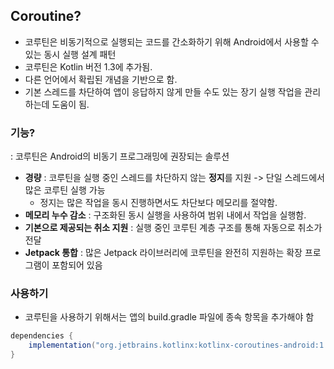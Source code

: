 ## Coroutine?
- 코루틴은 비동기적으로 실행되는 코드를 간소화하기 위해 Android에서 사용할 수 있는 동시 실행 설계 패턴
-  코루틴은 Kotlin 버전 1.3에 추가됨.
-  다른 언어에서 확립된 개념을 기반으로 함.
-  기본 스레드를 차단하여 앱이 응답하지 않게 만들 수도 있는 장기 실행 작업을 관리하는데 도움이 됨.



### 기능?
: 코루틴은 Android의 비동기 프로그래밍에 권장되는 솔루션
- **경량** : 코루틴을 실행 중인 스레드를 차단하지 않는 **정지**를 지원 -> 단일 스레드에서 많은 코루틴 실행 가능
  - 정지는 많은 작업을 동시 진행하면서도 차단보다 메모리를 절약함.
- **메모리 누수 감소** : 구조화된 동시 실행을 사용하여 범위 내에서 작업을 실행함.
- **기본으로 제공되는 취소 지원** : 실행 중인 코루틴 계층 구조를 통해 자동으로 취소가 전달
- **Jetpack 통합** : 많은 Jetpack 라이브러리에 코루틴을 완전히 지원하는 확장 프로그램이 포함되어 있음    
     
       
### 사용하기
- 코루틴을 사용하기 위해서는 앱의 build.gradle 파일에 종속 항목을 추가해야 함

```java
dependencies {
    implementation("org.jetbrains.kotlinx:kotlinx-coroutines-android:1.3.9")
}
```
